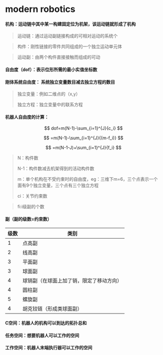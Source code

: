 # modern robotics

#### 机构：运动链中其中某一构建固定位为机架，该运动链就形成了机构

> 运动链：通过运动副链接构成的可相对运动的系统个

> 构件：刚性链接的零件共同组成的一个独立运动单元体

> 运动副：由两个构件直接接触而组成的可动



#### 自由度（dof）：表示位形所需的最小实值坐标数

#### 刚体系统自由度： 系统独立变量数目减去独立方程的数目

> 独立变量：例如二维点的（x,y）
>
> 独立方程：独立变量中的联系方程



#### 机器人自由度的计算：

$$
dof=m(N-1)-\sum_{i=1}^{J}{c_i}
$$

$$
  =m(N-1)-\sum_{i=1}^{J}{(m-f_i)}
$$

$$
=m(N-1-J)+\sum_{i=1}^{J}{f_i}
$$



> N：构件数
>
> N-1：构件数减去机架得到的活动构件数
>
> m：单个机构在不受约束时的自由度，eg：三维下m=6，三个点表示一个面有9个独立变量，三个点有三个独立方程
>
> ci：关节约束数

> fi:i级副的个数

#### 副（副的级数=约束数）

| 级数 | 类别                                     |
| ---- | ---------------------------------------- |
| 1    | 点高副                                   |
| 2    | 线高副                                   |
| 3    | 平面副                                   |
| 3    | 球面副                                   |
| 4    | 球销副（在球面上加了销，限定了移动方向） |
| 4    | 圆柱副                                   |
| 5    | 螺旋副                                   |
| 4    | 胡克铰链（形成类球面副）                 |



#### C空间：机器人的机构可以到达的拓扑总和

#### 任务空间：想要机器人可以工作的空间

#### 工作空间：机器人末端执行器可以工作的空间